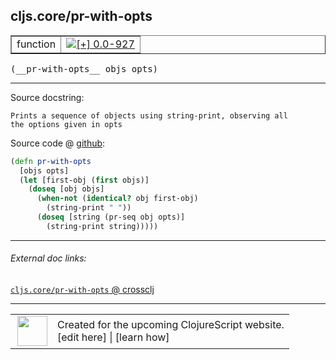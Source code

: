 ## cljs.core/pr-with-opts



 <table border="1">
<tr>
<td>function</td>
<td><a href="https://github.com/cljsinfo/cljs-api-docs/tree/0.0-927"><img valign="middle" alt="[+] 0.0-927" title="Added in 0.0-927" src="https://img.shields.io/badge/+-0.0--927-lightgrey.svg"></a> </td>
</tr>
</table>


 <samp>
(__pr-with-opts__ objs opts)<br>
</samp>

---





Source docstring:

```
Prints a sequence of objects using string-print, observing all
the options given in opts
```


Source code @ [github](https://github.com/clojure/clojurescript/blob/r1006/src/cljs/cljs/core.cljs#L3074-L3083):

```clj
(defn pr-with-opts
  [objs opts]
  (let [first-obj (first objs)]
    (doseq [obj objs]
      (when-not (identical? obj first-obj)
        (string-print " "))
      (doseq [string (pr-seq obj opts)]
        (string-print string)))))
```

<!--
Repo - tag - source tree - lines:

 <pre>
clojurescript @ r1006
└── src
    └── cljs
        └── cljs
            └── <ins>[core.cljs:3074-3083](https://github.com/clojure/clojurescript/blob/r1006/src/cljs/cljs/core.cljs#L3074-L3083)</ins>
</pre>

-->

---



###### External doc links:

[`cljs.core/pr-with-opts` @ crossclj](http://crossclj.info/fun/cljs.core.cljs/pr-with-opts.html)<br>

---

 <table>
<tr><td>
<img valign="middle" align="right" width="48px" src="http://i.imgur.com/Hi20huC.png">
</td><td>
Created for the upcoming ClojureScript website.<br>
[edit here] | [learn how]
</td></tr></table>

[edit here]:https://github.com/cljsinfo/cljs-api-docs/blob/master/cljsdoc/cljs.core_pr-with-opts.cljsdoc
[learn how]:https://github.com/cljsinfo/cljs-api-docs/wiki/cljsdoc-files

<!--

This information was too distracting to show to readers, but I'll leave it
commented here since it is helpful to:

- pretty-print the data used to generate this document
- and show how to retrieve that data



The API data for this symbol:

```clj
{:ns "cljs.core",
 :name "pr-with-opts",
 :signature ["[objs opts]"],
 :history [["+" "0.0-927"]],
 :type "function",
 :full-name-encode "cljs.core_pr-with-opts",
 :source {:code "(defn pr-with-opts\n  [objs opts]\n  (let [first-obj (first objs)]\n    (doseq [obj objs]\n      (when-not (identical? obj first-obj)\n        (string-print \" \"))\n      (doseq [string (pr-seq obj opts)]\n        (string-print string)))))",
          :title "Source code",
          :repo "clojurescript",
          :tag "r1006",
          :filename "src/cljs/cljs/core.cljs",
          :lines [3074 3083]},
 :full-name "cljs.core/pr-with-opts",
 :docstring "Prints a sequence of objects using string-print, observing all\nthe options given in opts"}

```

Retrieve the API data for this symbol:

```clj
;; from Clojure REPL
(require '[clojure.edn :as edn])
(-> (slurp "https://raw.githubusercontent.com/cljsinfo/cljs-api-docs/catalog/cljs-api.edn")
    (edn/read-string)
    (get-in [:symbols "cljs.core/pr-with-opts"]))
```

-->
